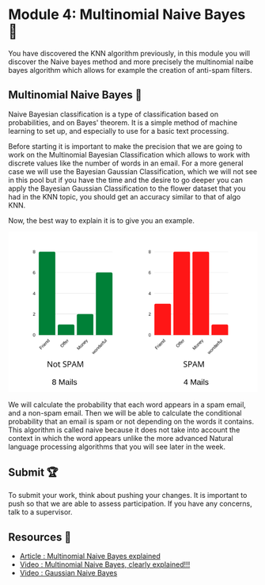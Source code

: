 # Module 4: Multinomial Naive Bayes :pencil:

You have discovered the KNN algorithm previously, in this module you will discover the Naive bayes method and more precisely the multinomial naibe bayes algorithm which allows for example the creation of anti-spam filters.

## Multinomial Naive Bayes :e-mail:

Naive Bayesian classification is a type of classification based on probabilities, and on Bayes' theorem. It is a simple method of machine learning to set up, and especially to use for a basic text processing.

Before starting it is important to make the precision that we are going to work on the Multinomial Bayesian Classification which allows to work with discrete values like the number of words in an email. For a more general case we will use the Bayesian Gaussian Classification, which we will not see in this pool but if you have the time and the desire to go deeper you can apply the Bayesian Gaussian Classification to the flower dataset that you had in the KNN topic, you should get an accuracy similar to that of algo KNN.

Now, the best way to explain it is to give you an example.

![naive](./img/naive_bayes.png)

We will calculate the probability that each word appears in a spam email, and a non-spam email. Then we will be able to calculate the conditional probability that an email is spam or not depending on the words it contains. This algorithm is called naive because it does not take into account the context in which the word appears unlike the more advanced Natural language processing algorithms that you will see later in the week.


## Submit :trophy:

To submit your work, think about pushing your changes. It is important to push so that we are able to assess participation.
If you have any concerns, talk to a supervisor.

## Resources :book:

 - [Article : Multinomial Naive Bayes explained](https://www.mygreatlearning.com/blog/multinomial-naive-bayes-explained/)
 - [Video : Multinomial Naive Bayes, clearly explained!!!](https://www.youtube.com/watch?v=O2L2Uv9pdDA)
 - [Video : Gaussian Naive Bayes](https://www.youtube.com/watch?v=H3EjCKtlVog)
 